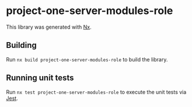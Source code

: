 # project-one-server-modules-role

This library was generated with [Nx](https://nx.dev).

## Building

Run `nx build project-one-server-modules-role` to build the library.

## Running unit tests

Run `nx test project-one-server-modules-role` to execute the unit tests via [Jest](https://jestjs.io).
